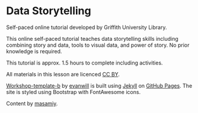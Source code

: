# Data Storytelling

Self-paced online tutorial developed by Griffith University Library.

This online self-paced tutorial teaches data storytelling skills including combining story and data, tools to visual data, and power of story. No prior knowledge is required.

This tutorial is approx. 1.5 hours to complete including activities.

All materials in this lesson are licenced  [CC BY](https://creativecommons.org/licenses/by/4.0/).

[Workshop-template-b](https://github.com/evanwill/workshop-template-b) by [evanwill](https://github.com/evanwill) is built using [Jekyll](https://jekyllrb.com/) on [GitHub Pages](https://pages.github.com/). The site is styled using Bootstrap with FontAwesome icons.

Content by [masamiy](https://github.com/masamiy).
